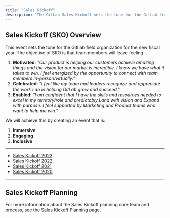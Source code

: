 ```yaml
---
title: "Sales Kickoff"
description: "The GitLab Sales Kickoff sets the tone for the GitLab field organization for the new fiscal year"
---
```


## Sales Kickoff (SKO) Overview

This event sets the tone for the GitLab field organization for the new fiscal year. The objective of SKO is that team members will leave feeling...

1. **Motivated**: *"Our product is helping our customers achieve amazing things and the vision for our market is incredible. I know we have what it takes to win. I feel energized by the opportunity to connect with team members in-person/virtually."*
1. **Celebrated**: *"I feel like my team and leaders recognize and appreciate the work I do in helping GitLab grow and succeed."*
1. **Enabled**: *"I am confident that I have the skills and resources needed to excel in my territory/role and predictably Land with vision and Expand with purpose. I feel supported by Marketing and Product teams who want to help me win."*

We will achieve this by creating an event that is:

1. **Immersive**
1. **Engaging**
1. **Inclusive**

---

- [Sales Kickoff 2023](/handbook/sales/training/sko/2023)
- [Sales Kickoff 2022](/handbook/sales/training/sko/2022)
- [Sales Kickoff 2021](/handbook/sales/training/sko/2021)
- [Sales Kickoff 2020](/handbook/sales/training/sko/2020)

---

## Sales Kickoff Planning

For more information about the Sales Kickoff planning core team and process, see the [Sales Kickoff Planning](/handbook/sales/training/sko/SKO-planning/) page.
